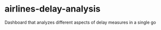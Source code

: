 # airlines-delay-analysis
Dashboard that analyzes different aspects of delay measures in a single go
